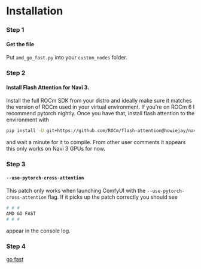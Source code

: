 # Installation
### Step 1
#### Get the file
Put `amd_go_fast.py` into your `custom_nodes` folder.
### Step 2
#### Install Flash Attention for Navi 3.
Install the full ROCm SDK from your distro and ideally make sure it matches the version of ROCm used in your virtual environment.
If you're on ROCm 6 I recommend pytorch nightly. 
Once you have that, install flash attention to the environment with
```sh
pip install -U git+https://github.com/ROCm/flash-attention@howiejay/navi_support
```
and wait a minute for it to compile. From other user comments it appears this only works on Navi 3 GPUs for now.
### Step 3
#### `--use-pytorch-cross-attention`
This patch only works when launching ComfyUI with the `--use-pytorch-cross-attention` flag. If it picks up the patch correctly you should see
```sh
# # #
AMD GO FAST
# # #
```
appear in the console log.
### Step 4
[go fast](https://youtu.be/u_FRDqHT5y0)
